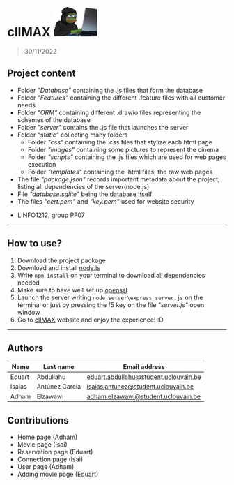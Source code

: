 # clIMAX <img src="./static/images/programming pepe.jpg" width="100" height="68"/>
> 30/11/2022
## Project content
- Folder *"Database"* containing the .js files that form the database
- Folder *"Features"* containing the different .feature files with all customer needs
- Folder *"ORM"* containing different .drawio files representing the schemes of the database
- Folder *"server"* contains the .js file that launches the server
- Folder *"static"* collecting many folders
    * Folder *"css"* containing the .css files that stylize each html page
    * Folder *"images"* containing some pictures to represent the cinema
    * Folder *"scripts"* containing the .js files which are used for web pages execution
    * Folder *"templates"* containing the .html files, the raw web pages
- The file *"package.json"* records important metadata about the project, listing all dependencies of the server(node.js)
- File *"database.sqlite"* being the database itself
- The files *"cert.pem"* and *"key.pem"* used for website security
* LINFO1212, group PF07
***
## How to use?
1. Download the project package
2. Download and install [node.js](https://nodejs.org/en/)
3. Write `npm install` on your terminal to download all dependencies needed
4. Make sure to have well set up [openssl](https://www.openssl.org/)
5. Launch the server writing `node server\express_server.js` on the terminal or just by pressing the f5 key on the file *"server.js"* open window
6. Go to [clIMAX](https://localhost:8080/) website and enjoy the experience! :D
***
## Authors
|Name|Last name|Email address|
|------|--------------|-------------|
|Eduart|Abdullahu|eduart.abdullahu@student.uclouvain.be|
|Isaías|Antúnez García|isaias.antunez@student.uclouvain.be|
|Adham|Elzawawi|adham.elzawawi@student.uclouvain.be|
## Contributions
- Home page (Adham)
- Movie page (Isai)
- Reservation page (Eduart)
- Connection page (Isai)
- User page (Adham)
- Adding movie page (Eduart)